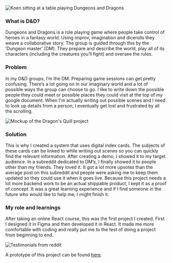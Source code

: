 ![Koen sitting at a table playing Dungeons and Dragons](ProjectsImages/DragonsQuill/DragonsQuill-playingPhoto.jpg)

### What is D&D?

Dungeons and Dragons is a role playing game where people take control of heroes in a fantasy world. Using improv, imagination and dicerolls they weave a collaborative story. The group is guided through this by the ’Dungeon master’ (DM). They prepare and describe the world, play all of its characters (including the creatures you’ll fight) and oversee the rules.

### Problem

In my D&D groups, I’m the DM. Preparing game sessions can get pretty confusing. There’s a lot going on in our imaginary world and a lot of possible ways the group can choose to go. I like to write down the possible people they could meet or possible places they could visit at the top of my google document. When I'm actually writing out possible scenes and I need to look up details from a person, I eventually get lost and frustrated by all the scrolling.

![Mockup of the Dragon's Quill project](ProjectsImages/DragonsQuill/DragonsQuill-mockup.jpg)

### Solution

This is why I created a system that uses digital index cards. The subjects of these cards can be linked to while writing out scenes so you can quickly find the relevant information. After creating a demo, I showed it to my target audience. In a subreddit dedicated to DM’s, I finally showed it to people other than my friends. They loved it. It got a lot more upvotes than the average post on this subreddit and people were asking me to keep them updated so they could use it when it goes live. Because this project needs a lot more backend work to be an actual shippable product, I kept it as a proof of concept. It was a great learning experience and if I find someone in the future who would like to help me, I might finish it.

### My role and learnings

After taking an online React course, this was the first project I created. First I designed it in Figma and then developed it in React. It made me more comfortable with coding and really put me to the test of doing a project from beginning to end.

![Testimonials from reddit](ProjectsImages/DragonsQuill/DragonsQuill-testimonials.jpg)

A prototype of this project can be found [here](https://dragons-quill.web.app/).
